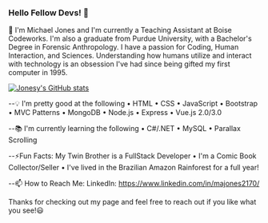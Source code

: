 ### Hello Fellow Devs! 👋

💬 I'm Michael Jones and I'm currently a Teaching Assistant at Boise Codeworks. I'm also a graduate from Purdue University, with a Bachelor's Degree in Forensic Anthropology. I have a passion for Coding, Human Interaction, and Sciences. Understanding how humans utilize and interact with technology is an obsession I've had since being gifted my first computer in 1995.

[![Jonesy's GitHub stats](https://github-readme-stats.vercel.app/api?username=jonesyjava&theme=dark)](https://github.com/anuraghazra/github-readme-stats)

--:bulb: I'm pretty good at the following • HTML • CSS • JavaScript • Bootstrap • MVC Patterns • MongoDB • Node.js • Express • Vue.js 2.0/3.0 

--:books: I'm currently learning the following • C#/.NET • MySQL • Parallax Scrolling 

--⚡Fun Facts: My Twin Brother is a FullStack Developer • I'm a Comic Book Collector/Seller • I've lived in the Brazilian Amazon Rainforest for a full year! 

--📫 How to Reach Me: LinkedIn: https://www.linkedin.com/in/majones2170/

Thanks for checking out my page and feel free to reach out if you like what you see!:smiley:


<!--
**JonesyJava/jonesyjava** is a ✨ _special_ ✨ repository because its `README.md` (this file) appears on your GitHub profile.

Here are some ideas to get you started:

- 🔭 I’m currently working on ...
- 🌱 I’m currently learning ...
- 👯 I’m looking to collaborate on ...
- 🤔 I’m looking for help with ...
- 💬 Ask me about ...
- 📫 How to reach me: ...
- 😄 Pronouns: ...
- ⚡ Fun fact: ...
-->
